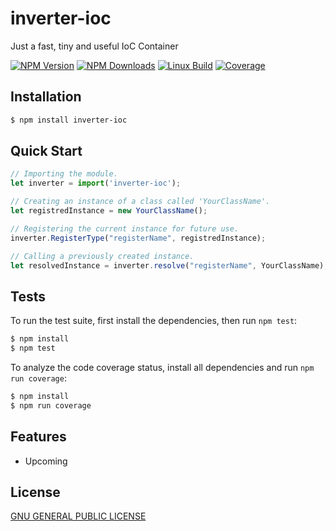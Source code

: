 # inverter-ioc
Just a fast, tiny and useful IoC Container

  [![NPM Version][npm-image]][npm-url]
  [![NPM Downloads][downloads-image]][downloads-url]
  [![Linux Build][travis-image]][travis-url]
  [![Coverage][coverage-image]][coverage-url]

## Installation

```bash
$ npm install inverter-ioc
```

## Quick Start

```js
// Importing the module.
let inverter = import('inverter-ioc');

// Creating an instance of a class called 'YourClassName'.
let registredInstance = new YourClassName();

// Registering the current instance for future use.
inverter.RegisterType("registerName", registredInstance);

// Calling a previously created instance.
let resolvedInstance = inverter.resolve("registerName", YourClassName);
```

## Tests

  To run the test suite, first install the dependencies, then run `npm test`:

```bash
$ npm install
$ npm test
```
  To analyze the code coverage status, install all dependencies and run `npm run coverage`:

```bash
$ npm install
$ npm run coverage
```
## Features

  * Upcoming

## License

  [GNU GENERAL PUBLIC LICENSE](LICENSE)

[npm-image]: https://img.shields.io/npm/v/inverter-ioc.svg
[npm-url]: https://npmjs.org/package/inverter-ioc
[downloads-image]: https://img.shields.io/npm/dm/inverter-ioc.svg
[downloads-url]: https://npmjs.org/package/inverter-ioc
[coverage-url]: https://coveralls.io/github/felipeuntill/inverter-ioc?branch=master
[travis-image]: https://travis-ci.org/felipeuntill/inverter-ioc.svg
[coverage-image]: https://coveralls.io/repos/github/felipeuntill/inverter-ioc/badge.svg?branch=master
[travis-url]: https://travis-ci.org/felipeuntill/inverter-ioc
